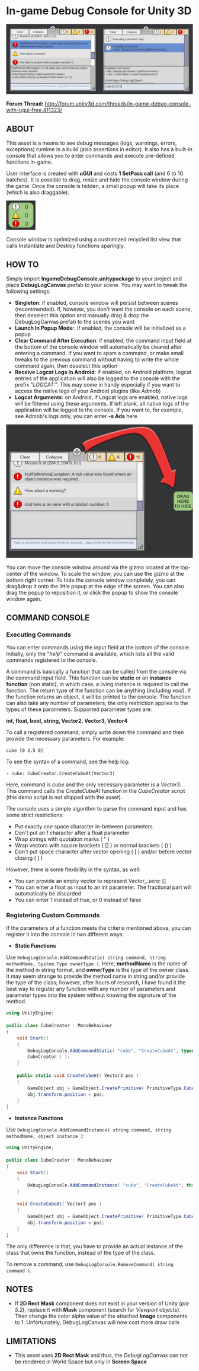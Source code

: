 # In-game Debug Console for Unity 3D

![screenshot](Images/1.png)

**Forum Thread:** http://forum.unity3d.com/threads/in-game-debug-console-with-ugui-free.411323/

## ABOUT

This asset is a means to see debug messages (logs, warnings, errors, exceptions) runtime in a build (also assertions in editor). It also has a built-in console that allows you to enter commands and execute pre-defined functions in-game.

User interface is created with **uGUI** and costs **1 SetPass call** (and 6 to 10 batches). It is possible to drag, resize and hide the console window during the game. Once the console is hidden, a small popup will take its place (which is also draggable).

![popup](Images/2.png)

Console window is optimized using a customized recycled list view that calls Instantiate and Destroy functions sparingly. 

## HOW TO

Simply import **IngameDebugConsole.unitypackage** to your project and place **DebugLogCanvas** prefab to your scene. You may want to tweak the following settings:

- **Singleton**: if enabled, console window will persist between scenes (recommended). If, however, you don't want the console on each scene, then deselect this option and manually drag & drop the DebugLogCanvas prefab to the scenes you want
- **Launch In Popup Mode**:: if enabled, the console will be initialized as a popup
- **Clear Command After Execution**: if enabled, the command input field at the bottom of the console window will automatically be cleared after entering a command. If you want to spam a command, or make small tweaks to the previous command without having to write the whole command again, then deselect this option
- **Receive Logcat Logs In Android**: if enabled, on Android platform, logcat entries of the application will also be logged to the console with the prefix "*LOGCAT:*". This may come in handy especially if you want to access the native logs of your Android plugins (like *Admob*)
- **Logcat Arguments**: on Android, if Logcat logs are enabled, native logs will be filtered using these arguments. If left blank, all native logs of the application will be logged to the console. If you want to, for example, see Admob's logs only, you can enter **-s Ads** here

![dragdrop](Images/3.png)

You can move the console window around via the gizmo located at the top-center of the window. To scale the window, you can use the gizmo at the bottom right corner. To hide the console window completely, you can drag&drop it onto the little popup at the edge of the screen. You can also drag the popup to reposition it, or click the popup to show the console window again.

## COMMAND CONSOLE

### Executing Commands

You can enter commands using the input field at the bottom of the console. Initially, only the "*help*" command is available, which lists all the valid commands registered to the console.

A command is basically a function that can be called from the console via the command input field. This function can be **static** or an **instance function** (non static), in which case, a living instance is required to call the function. The return type of the function can be anything (including *void*). If the function returns an object, it will be printed to the console. The function can also take any number of parameters; the only restriction applies to the types of these parameters. Supported parameter types are:

**int, float, bool, string, Vector2, Vector3, Vector4**

To call a registered command, simply write down the command and then provide the necessary parameters. For example: 

`cube [0 2.5 0]`

To see the syntax of a command, see the help log:

`- cube: CubeCreator.CreateCubeAt(Vector3)`

Here, command is *cube* and the only necessary parameter is a *Vector3*. This command calls the *CreateCubeAt* function in the *CubeCreator* script (this demo script is not shipped with the asset).

The console uses a simple algorithm to parse the command input and has some strict restrictions:

- Put exactly one space character in-between parameters
- Don't put an f character after a float parameter
- Wrap strings with quotation marks ( " )
- Wrap vectors with square brackets ( [] ) or normal brackets ( () )
- Don't put space character after vector opening ( [ ) and/or before vector closing ( ] )

However, there is some flexibility in the syntax, as well:

- You can provide an empty vector to represent Vector_.zero: []
- You can enter a float as input to an int parameter. The fractional part will automatically be discarded
- You can enter 1 instead of true, or 0 instead of false

### Registering Custom Commands

If the parameters of a function meets the criteria mentioned above, you can register it into the console in two different ways:

- **Static Functions**

Use `DebugLogConsole.AddCommandStatic( string command, string methodName, System.Type ownerType )`. Here, **methodName** is the name of the method in string format, and **ownerType** is the type of the owner class. It may seem strange to provide the method name in string and/or provide the type of the class; however, after hours of research, I have found it the best way to register any function with any number of parameters and parameter types into the system without knowing the signature of the method.

```csharp
using UnityEngine;

public class CubeCreator : MonoBehaviour
{
	void Start()
	{
		DebugLogConsole.AddCommandStatic( "cube", "CreateCubeAt", typeof(
		CubeCreator ) );
	}
	
	public static void CreateCubeAt( Vector3 pos )
	{
		GameObject obj = GameObject.CreatePrimitive( PrimitiveType.Cube );
		obj.transform.position = pos;
	}
}
```

- **Instance Functions**

Use `DebugLogConsole.AddCommandInstance( string command, string methodName, object instance )`:

```csharp
using UnityEngine;

public class CubeCreator : MonoBehaviour
{
	void Start()
	{
		DebugLogConsole.AddCommandInstance( "cube", "CreateCubeAt", this );
	}
	
	void CreateCubeAt( Vector3 pos )
	{
		GameObject obj = GameObject.CreatePrimitive( PrimitiveType.Cube );
		obj.transform.position = pos;
	}
}
```

The only difference is that, you have to provide an actual instance of the class that owns the function, instead of the type of the class.

To remove a command, use `DebugLogConsole.RemoveCommand( string command )`.

## NOTES

- If **2D Rect Mask** component does not exist in your version of Unity (*pre 5.2*), replace it with **Mask** component (search for *Viewport* objects). Then change the color alpha value of the attached **Image** components to 1. Unfortunately, DebugLogCanvas will now cost more draw calls

## LIMITATIONS

- This asset uses **2D Rect Mask** and thus, the *DebugLogCanvas* can not be rendered in World Space but only in **Screen Space**